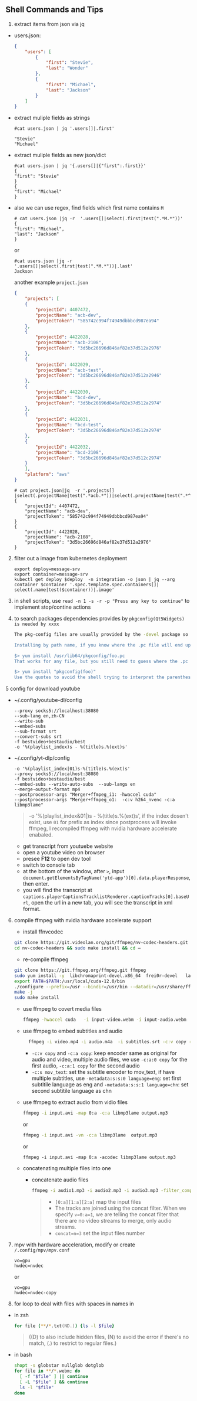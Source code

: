 Shell Commands and Tips
---

1. extract items from json via jq

- users.json:

    ```json
    {
        "users": [
            {
                "first": "Stevie",
                "last": "Wonder"
            },
            {
                "first": "Michael",
                "last": "Jackson"
            }
        ]
    }
    ```

- extract muliple fields as strings

    ```shell
    #cat users.json | jq '.users[]|.first'

    "Stevie"
    "Michael"
    ```

- extract muliple fields as new json/dict

    ```shell
    #cat users.json | jq '{.users[]|{"first":.first}}'
    {
    "first": "Stevie"
    }
    {
    "first": "Michael"
    }
    ```

- also we can use regex, find fields which first name contains `M`

    ```shell
    # cat users.json |jq -r  '.users[]|select(.first|test(".*M.*"))'
    {
    "first": "Michael",
    "last": "Jackson"
    }
    ```

    or

    ```shell
    #cat users.json |jq -r  '.users[]|select(.first|test(".*M.*"))|.last'
    Jackson
    ```

    another example `project.json`

    ```json
    {
        "projects": [
        {
            "projectId": 4407472,
            "projectName": "acb-dev",
            "projectToken": "585742c994f74949dbbbcd987ea94"
        },
        {
            "projectId": 4422028,
            "projectName": "acb-2108",
            "projectToken": "3d5bc26696d846af82e37d512a2976"
        },
        {
            "projectId": 4422029,
            "projectName": "acb-test",
            "projectToken": "3d5bc26696d846af82e37d512a2946"
        },
        {
            "projectId": 4422030,
            "projectName": "bcd-dev",
            "projectToken": "3d5bc26696d846af82e37d512a2974"
        },
        {
            "projectId": 4422031,
            "projectName": "bcd-test",
            "projectToken": "3d5bc26696d846af82e37d512a2974"
        },
        {
            "projectId": 4422032,
            "projectName": "bcd-2108",
            "projectToken": "3d5bc26696d846af82e37d512c2974"
        }
        ],
        "platform": "aws"
    }
    ```

    ```shell
    # cat project.json|jq  -r '.projects[] |select(.projectName|test(".*acb.*"))|select(.projectName|test(".*^(dev|2108)$"))'
    {
        "projectId": 4407472,
        "projectName": "acb-dev",
        "projectToken": "585742c994f74949dbbbcd987ea94"
    }
    {
        "projectId": 4422028,
        "projectName": "acb-2108",
        "projectToken": "3d5bc26696d846af82e37d512a2976"
    }
    ```

2. filter out a image from kubernetes deployment

    ```
    export deploy=message-srv
    export container=message-srv
    kubectl get deploy $deploy  -n integration -o json | jq --arg container $container '.spec.template.spec.containers[]| select(.name|test($container))|.image'
    ```

3. in shell scripts, use `read -n 1 -s -r -p "Press any key to continue"` to implement stop/contine actions

4. to search packages dependencies provides by `pkgconfig(Qt5Widgets) is needed by xxxx`

    ```sh
    The pkg-config files are usually provided by the -devel package so in most cases foo.pc is provided by libfoo-devel. That's still guesswork, but there are two shortcuts:

    Installing by path name, if you know where the .pc file will end up

    $> yum install /usr/lib64/pkgconfig/foo.pc
    That works for any file, but you still need to guess where the .pc file is. The best approach is using the actual pkgconfig requirement:

    $> yum install "pkgconfig(foo)"
    Use the quotes to avoid the shell trying to interpret the parenthesis.
    ```

5 config for download youtube

- ~/.config/youtube-dl/config

  ```config
  --proxy socks5://localhost:38080
  --sub-lang en,zh-CN
  --write-sub
  --embed-subs
  --sub-format srt
  --convert-subs srt
  -f bestvideo+bestaudio/best
  -o '%(playlist_index)s - %(title)s.%(ext)s'
  ```

- ~/.config/yt-dlp/config

  ```config
  -o '%(playlist_index|01)s-%(title)s.%(ext)s'
  --proxy socks5://localhost:38080
  -f bestvideo+bestaudio/best
  --embed-subs --write-auto-subs  --sub-langs en
  --merge-output-format mp4
  --postprocessor-args "Merger+ffmpeg_i1: -hwaccel cuda"
  --postprocessor-args "Merger+ffmpeg_o1:  -c:v h264_nvenc -c:a libmp3lame"
  ```
  > -o '%(playlist_index&01|)s - %(title)s.%(ext)s', if the index dosen't exist, use `01` for prefix as index
  > since postprocess will invoke ffmpeg, I recompiled ffmpeg with nvidia hardware accelerate enabaled.
  >

  - get transcript from youtuebe website
  - open a youtube video on browser
  - presee **F12** to open dev tool
  - switch to console tab
  - at the bottom of the window, after `>`, input `document.getElementsByTagName('ytd-app')[0].data.playerResponse`, then enter.
  - you will find the transcript at `captions.playerCaptionsTracklistRenderer.captionTracks[0].baseUrl`, open the url in a new tab, you will see the transcript in xml format.

6. compile ffmpeg with nvidia hardware accelerate support
   - install ffnvcodec

    ```sh
    git clone https://git.videolan.org/git/ffmpeg/nv-codec-headers.git
    cd nv-codec-headers && sudo make install && cd –
    ```

    - re-compile ffmpeg

    ```sh
    git clone https://git.ffmpeg.org/ffmpeg.git ffmpeg
    sudo yum install -y  libchromaprint-devel.x86_64  frei0r-devel   ladspa-devel dietlibc-devel lilv-devel.x86_64  libbluray-devel.x86_64  libbs2b-devel.x86_64   libdav1d-devel.x86_64  gsm-devel.x86_64  ilbc-devel.x86_64  intel-mediasdk-devel  libmodplug-devel.x86_64  libmysofa-devel.x86_64  libopenmpt-devel.x86_64  libplacebo-devel.x86_64  rav1e-devel.x86_64  rubberband-devel.x86_64   soxr-devel    libssh-devel.x86_64  svt-av1-devel   vo-amrwbenc-devel.x86_64  zeromq-devel.x86_64 zvbi-devel.x86_64  libcdio-paranoia-devel.x86_64 libcdio-devel.x86_64
    export PATH=$PATH:/usr/local/cuda-12.0/bin
    ./configure --prefix=/usr --bindir=/usr/bin --datadir=/usr/share/ffmpeg --docdir=/usr/share/doc/ffmpeg --incdir=/usr/include/ffmpeg --libdir=/usr/lib64 --mandir=/usr/share/man --arch=x86_64 --enable-libopencore-amrnb --enable-libopencore-amrwb --enable-libvo-amrwbenc --enable-version3 --enable-bzlib --enable-chromaprint --disable-crystalhd --enable-fontconfig --enable-frei0r --enable-gcrypt --enable-gnutls --enable-ladspa --enable-libaom --enable-libdav1d --enable-libass --enable-libbluray --enable-libbs2b --enable-libcdio --enable-libdrm --enable-libjack --enable-libjxl --enable-libfreetype --enable-libfribidi --enable-libgsm --enable-libilbc --enable-libmp3lame --enable-libmysofa --enable-nvenc --enable-openal --enable-opencl --enable-opengl --enable-libopenjpeg --enable-libopenmpt --enable-libopus --enable-libpulse --enable-libplacebo --enable-librsvg --enable-librav1e --enable-librubberband --enable-libsmbclient --enable-version3 --enable-libsnappy --enable-libsoxr --enable-libspeex --enable-libsrt --enable-libssh --enable-libsvtav1 --enable-libtesseract --enable-libtheora --enable-libtwolame --enable-libvorbis --enable-libv4l2  --enable-libvmaf --enable-version3 --enable-vapoursynth --enable-libvpx --enable-vulkan --enable-libshaderc --enable-libwebp --enable-libx264 --enable-libx265 --enable-libxvid --enable-libxml2 --enable-libzimg --enable-libzmq --enable-libzvbi --enable-lv2 --enable-avfilter --enable-libmodplug --enable-postproc --enable-pthreads --disable-static --enable-shared --enable-gpl --disable-debug --disable-stripping --shlibdir=/usr/lib64 --enable-lto --enable-libmfx --enable-runtime-cpudetect --enable-nonfree --enable-cuda-nvcc --enable-libnpp --extra-cflags=' -I/usr/include/rav1e -I/usr/local/cuda-12.0/include' --extra-ldflags=-L/usr/local/cuda-12.0/lib64 --nvccflags='-allow-unsupported-compiler'
    make -j
    sudo make install
    ```

    - use ffmpeg to covert media files

      ```sh
      ffmpeg -hwaccel cuda   -i input-video.webm -i input-audio.webm  -c:v h264_nvenc -c:a libmp3lame output.mp4
      ```

    - use ffmpeg to embed subtitles and audio

      ```sh
        ffmpeg -i video.mp4 -i audio.m4a  -i subtitles.srt -c:v copy -c:a copy  -c:s mov_text output.mp4
      ```

      - `-c:v copy` and  `-c:a copy`: keep encoder same as original for  audio and video, multiple audio files, we use `-c:a:0 copy` for the first audio, `-c:a:1 copy` for the second audio
      - `-c:s mov_text`: set the subtitle encoder to mov_text, if have multiple subtitles, use `-metadata:s:s:0 language=eng`: set first subtitile language as eng and `-metadata:s:s:1 language=chn`: set second subtitile language as chn
    - use ffmpeg to extract audio from vidio files

      ```sh
      ffmpeg -i input.avi -map 0:a -c:a libmp3lame output.mp3
      ```
      or
      ```sh
      ffmpeg -i input.avi -vn -c:a libmp3lame  output.mp3
      ```
      or
      ```
      ffmpeg -i input.avi -map 0:a -acodec libmp3lame output.mp3
      ```
    - concatenating multiple files into one
      - concatenate audio files
        ```sh
        ffmpeg -i audio1.mp3 -i audio2.mp3 -i audio3.mp3 -filter_complex "[0:a][1:a][2:a]concat=n=3:v=0:a=1" output.mp3
        ```
        > - `[0:a][1:a][2:a]` map the input files
        > - The tracks are joined using the concat filter. When we specify `v=0:a=1`, we are telling the concat filter that there are no video streams to merge, only audio streams.
        > - `concat=n=3` set the input files number

7. mpv with hardware acceleration, modify or create `/.config/mpv/mpv.conf`

    ```
    vo=gpu
    hwdec=nvdec
    ```

    or

    ```
    vo=gpu
    hwdec=nvdec-copy
    ```

8. for loop to deal with files with spaces in names in

- in zsh

    ```zsh
    for file (**/*.txt(ND.)) {ls -l $file}
    ```

    > ((D) to also include hidden files, (N) to avoid the error if there's no match, (.) to restrict to regular files.)
- in bash

  ```bash
  shopt -s globstar nullglob dotglob
  for file in **/*.webm; do
    [ -f "$file" ] || continue
    [ -L "$file" ] && continue
    ls -l "$file"
  done
  ```

